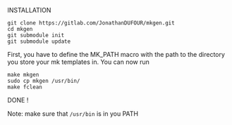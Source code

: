 INSTALLATION

```
git clone https://gitlab.com/JonathanDUFOUR/mkgen.git
cd mkgen
git submodule init
git submodule update
```

First, you have to define the MK_PATH macro with the path to the directory you store your mk templates in.
You can now run
```
make mkgen
sudo cp mkgen /usr/bin/
make fclean
```

DONE !

Note: make sure that `/usr/bin` is in you PATH
